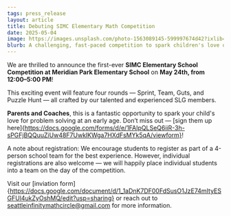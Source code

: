 ```yaml
---
tags: press_release
layout: article
title: Debuting SIMC Elementary Math Competition
date: 2025-05-04
image: https://images.unsplash.com/photo-1563089145-599997674d42?ixlib=rb-4.0.3&ixid=M3wxMjA3fDB8MHxwaG90by1wYWdlfHx8fGVufDB8fHx8fA%3D%3D&auto=format&fit=crop&w=800
blurb: A challenging, fast-paced competition to spark children's love of math at an early age.
---
```


We are thrilled to announce the first-ever **SIMC Elementary School Competition at Meridian Park Elementary School** on **May 24th, from 12:00–5:00 PM**!



This exciting event will feature four rounds — Sprint, Team, Guts, and Puzzle Hunt — all crafted by our talented and experienced SLG members.



**Parents and Coaches**, this is a fantastic opportunity to spark your child's love for problem solving at an early age. Don’t miss out — [sign them up here]{https://docs.google.com/forms/d/e/1FAIpQLSeQ6iiR-3h-sPGFjBQQuuZiUw48F7UwklKWga7HXdFsMYk5qA/viewform}!



A note about registration:
We encourage students to register as part of a 4-person school team for the best experience. However, individual registrations are also welcome — we will happily place individual students into a team on the day of the competition.


Visit our [inviation form]{https://docs.google.com/document/d/1_1aDnK7DF00FdSusO1JzE74mItyESGFUl4ukZyOshMQ/edit?usp=sharing} or reach out to seattleinfinitymathcircle@gmail.com for more information.
